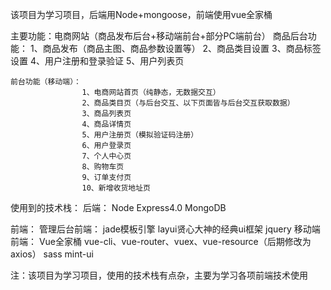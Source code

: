 该项目为学习项目，后端用Node+mongoose，前端使用vue全家桶

主要功能：电商网站（商品发布后台+移动端前台+部分PC端前台）
	商品后台功能：
					1、商品发布（商品主图、商品参数设置等）
					2、商品类目设置
					3、商品标签设置
					4、用户注册和登录验证
					5、用户列表页
					
					
	前台功能（移动端）：
					1、电商网站首页（纯静态，无数据交互）
					2、商品类目页（与后台交互、以下页面皆与后台交互获取数据）
					3、商品列表页
					4、商品详情页
					5、用户注册页（模拟验证码注册）
					6、用户登录页
					7、个人中心页
					8、购物车页
					9、订单支付页
					10、新增收货地址页
					
使用到的技术栈：
后端：
		Node
		Express4.0
		MongoDB

		
前端：
管理后台前端：
		jade模板引擎
		layui贤心大神的经典ui框架
		jquery
移动端前端：
		Vue全家桶 vue-cli、vue-router、vuex、vue-resource（后期修改为axios）
		sass
		mint-ui

注：该项目为学习项目，使用的技术栈有点杂，主要为学习各项前端技术使用